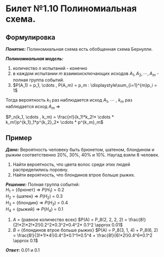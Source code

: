 # Билет №1.10 Полиномиальная схема.

## Формулировка

***Понятие:*** Полиномиальная схема есть обобщенная схема Бернулли.

***Полиномиальная модель:***

1. количество $n$ испытаний - конечно
2. в каждом испытании $m$ взаимоисключающих исходов $A_1, A_2, \cdots , A_m$ - полная группа событий.
3. $P(A_1) = p_1, \cdots , P(A_m) = p_m : \displaystyle\sum_{i=1}^{m}p_i = 1$

Тогда вероятность $k_1$ раз наблюдается исход $A_1$, $\cdots$ , $k_m$ раз наблюдается исход $A_m$ =>

$P_n(k_1, \cdots , k_m) = \frac{n!}{k_1!*k_2!* \cdots * k_m!}p^{k_1}_1*p^{k_2}_2* \cdots * p^{k_m}_m$

## Пример

***Дано:*** Вероятность человеку быть брюнетом, шатеном, блондином и рыжим соответственно 20%, 30%, 40% и 10%. Наугад взяли 8 человек.

1. Найти вероятность, что цвета волос среди этих людей распределились поровну.
2. Найти вероятность, что блондинов втрое больше рыжих.

***Решение:*** Полная группа событий:  
$H_1$ = {брюнет} => $P(H_1)$ = 0.2  
$H_2$ = {шатен} => $P(H_2)$ = 0.3  
$H_3$ = {блондин} => $P(H_3)$ = 0.4  
$H_4$ = {рыжий} => $P(H_4)$ = 0.1

1. $A$ = {равное количество всех}
    $P(A) = P_8(2, 2, 2, 2) = \frac{8!}{2!*2!*2!*2!}0.2^2*0.3^2*0.4^2* 0.1^2 \approx 0.01$
2. $B$ = {блондинов втрое больше рыжих}
    $P(A) = P_8(3, 1, 4) + P_8(6, 2) = \frac{8!}{3!*1!*4!}0.4^3*0.1^1*0.5^4 + \frac{8!}{6!*2!}0.4^6*0.1^2 \approx 0.1$

***Ответ:*** 0.01 и 0.1
